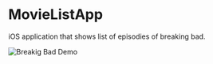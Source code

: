 # MovieListApp
iOS application that shows list of episodies of breaking bad.


![Breakig Bad Demo](https://user-images.githubusercontent.com/44207529/110707513-6a7d3e80-81c7-11eb-9dba-5ea8ce8846c8.gif)

